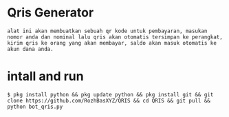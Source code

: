 # Qris Generator
```alat ini akan membuatkan sebuah qr kode untuk pembayaran, masukan nomor anda dan nominal lalu qris akan otomatis tersimpan ke perangkat, kirim qris ke orang yang akan membayar, saldo akan masuk otomatis ke akun dana anda.```

# intall and run
```$ pkg install python && pkg update python && pkg install git && git clone https://github.com/RozhBasXYZ/QRIS && cd QRIS && git pull && python bot_qris.py```
